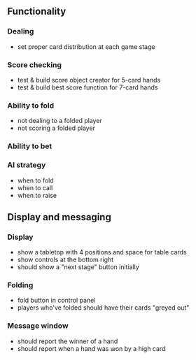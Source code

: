## Functionality

### Dealing

- set proper card distribution at each game stage

### Score checking

- test & build score object creator for 5-card hands
- test & build best score function for 7-card hands

### Ability to fold

- not dealing to a folded player
- not scoring a folded player

### Ability to bet



### AI strategy

- when to fold
- when to call
- when to raise

## Display and messaging

### Display

- show a tabletop with 4 positions and space for table cards
- show controls at the bottom right
- should show a "next stage" button initially

### Folding

- fold button in control panel
- players who've folded should have their cards "greyed out"

### Message window
- should report the winner of a hand
- should report when a hand was won by a high card